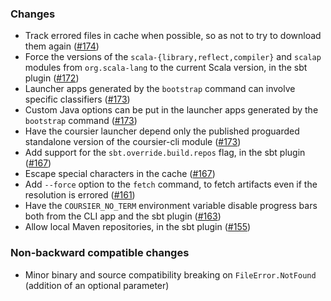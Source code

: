 ### Changes

* Track errored files in cache when possible, so as not to try to download them again ([#174])
* Force the versions of the `scala-{library,reflect,compiler}` and `scalap` modules from `org.scala-lang` to the current Scala version, in the sbt plugin ([#172])
* Launcher apps generated by the `bootstrap` command can involve specific classifiers ([#173])
* Custom Java options can be put in the launcher apps generated by the `bootstrap` command ([#173])
* Have the coursier launcher depend only the published proguarded standalone version of the coursier-cli module ([#173])
* Add support for the `sbt.override.build.repos` flag, in the sbt plugin ([#167])
* Escape special characters in the cache ([#167])
* Add `--force` option to the `fetch` command, to fetch artifacts even if the resolution is errored ([#161])
* Have the `COURSIER_NO_TERM` environment variable disable progress bars both from the CLI app and the sbt plugin ([#163])
* Allow local Maven repositories, in the sbt plugin ([#155])


[#155]: https://github.com/alexarchambault/coursier/pull/155
[#161]: https://github.com/alexarchambault/coursier/pull/161
[#163]: https://github.com/alexarchambault/coursier/pull/163
[#167]: https://github.com/alexarchambault/coursier/pull/167
[#172]: https://github.com/alexarchambault/coursier/pull/172
[#173]: https://github.com/alexarchambault/coursier/pull/173
[#174]: https://github.com/alexarchambault/coursier/pull/174

### Non-backward compatible changes

* Minor binary and source compatibility breaking on `FileError.NotFound` (addition of an optional parameter)
